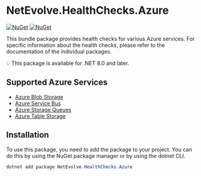 # NetEvolve.HealthChecks.Azure

[![NuGet](https://img.shields.io/nuget/v/NetEvolve.HealthChecks.Azure?logo=nuget)](https://www.nuget.org/packages/NetEvolve.HealthChecks.Azure/)
[![NuGet](https://img.shields.io/nuget/dt/NetEvolve.HealthChecks.Azure?logo=nuget)](https://www.nuget.org/packages/NetEvolve.HealthChecks.Azure/)

This bundle package provides health checks for various Azure services. For specific information about the health checks, please refer to the documentation of the individual packages.

:bulb: This package is available for .NET 8.0 and later.

## Supported Azure Services

- [Azure Blob Storage](https://www.nuget.org/packages/NetEvolve.HealthChecks.Azure.Blobs/)
- [Azure Service Bus](https://www.nuget.org/packages/NetEvolve.HealthChecks.Azure.ServiceBus/)
- [Azure Storage Queues](https://www.nuget.org/packages/NetEvolve.HealthChecks.Azure.Queues/)
- [Azure Table Storage](https://www.nuget.org/packages/NetEvolve.HealthChecks.Azure.Tables/)

## Installation
To use this package, you need to add the package to your project. You can do this by using the NuGet package manager or by using the dotnet CLI.
```powershell
dotnet add package NetEvolve.HealthChecks.Azure
```